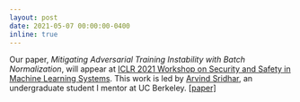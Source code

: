 ```yaml
---
layout: post
date: 2021-05-07 00:00:00-0400
inline: true
---
```


Our paper, _Mitigating Adversarial Training Instability with Batch Normalization_, will appear at [ICLR 2021 Workshop on Security and Safety in Machine Learning Systems](https://aisecure-workshop.github.io/aml-iclr2021/). This work is led by [Arvind Sridhar](https://www.arvindpsridhar.com/), an undergraduate student I mentor at UC Berkeley. [[paper]](https://aisecure-workshop.github.io/aml-iclr2021/papers/43.pdf)